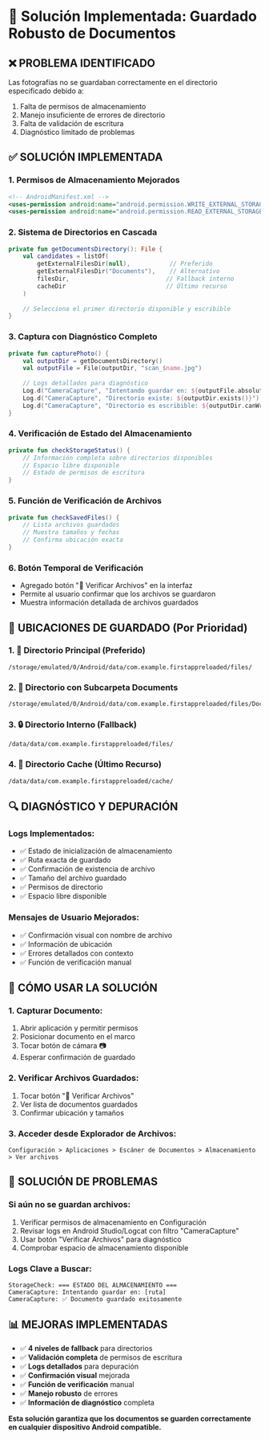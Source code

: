 # 🔧 Solución Implementada: Guardado Robusto de Documentos

## ❌ **PROBLEMA IDENTIFICADO**
Las fotografías no se guardaban correctamente en el directorio especificado debido a:
1. Falta de permisos de almacenamiento
2. Manejo insuficiente de errores de directorio
3. Falta de validación de escritura
4. Diagnóstico limitado de problemas

## ✅ **SOLUCIÓN IMPLEMENTADA**

### **1. Permisos de Almacenamiento Mejorados**
```xml
<!-- AndroidManifest.xml -->
<uses-permission android:name="android.permission.WRITE_EXTERNAL_STORAGE" android:maxSdkVersion="28" />
<uses-permission android:name="android.permission.READ_EXTERNAL_STORAGE" android:maxSdkVersion="32" />
```

### **2. Sistema de Directorios en Cascada**
```kotlin
private fun getDocumentsDirectory(): File {
    val candidates = listOf(
        getExternalFilesDir(null),           // Preferido
        getExternalFilesDir("Documents"),    // Alternativo  
        filesDir,                           // Fallback interno
        cacheDir                            // Último recurso
    )
    
    // Selecciona el primer directorio disponible y escribible
}
```

### **3. Captura con Diagnóstico Completo**
```kotlin
private fun capturePhoto() {
    val outputDir = getDocumentsDirectory()
    val outputFile = File(outputDir, "scan_$name.jpg")
    
    // Logs detallados para diagnóstico
    Log.d("CameraCapture", "Intentando guardar en: ${outputFile.absolutePath}")
    Log.d("CameraCapture", "Directorio existe: ${outputDir.exists()}")
    Log.d("CameraCapture", "Directorio es escribible: ${outputDir.canWrite()}")
}
```

### **4. Verificación de Estado del Almacenamiento**
```kotlin
private fun checkStorageStatus() {
    // Información completa sobre directorios disponibles
    // Espacio libre disponible
    // Estado de permisos de escritura
}
```

### **5. Función de Verificación de Archivos**
```kotlin
private fun checkSavedFiles() {
    // Lista archivos guardados
    // Muestra tamaños y fechas
    // Confirma ubicación exacta
}
```

### **6. Botón Temporal de Verificación**
- Agregado botón "📁 Verificar Archivos" en la interfaz
- Permite al usuario confirmar que los archivos se guardaron
- Muestra información detallada de archivos guardados

## 📍 **UBICACIONES DE GUARDADO (Por Prioridad)**

### **1. 🎯 Directorio Principal (Preferido)**
```
/storage/emulated/0/Android/data/com.example.firstappreloaded/files/
```

### **2. 📁 Directorio con Subcarpeta Documents**  
```
/storage/emulated/0/Android/data/com.example.firstappreloaded/files/Documents/
```

### **3. 🔒 Directorio Interno (Fallback)**
```
/data/data/com.example.firstappreloaded/files/
```

### **4. 💾 Directorio Cache (Último Recurso)**
```
/data/data/com.example.firstappreloaded/cache/
```

## 🔍 **DIAGNÓSTICO Y DEPURACIÓN**

### **Logs Implementados:**
- ✅ Estado de inicialización de almacenamiento
- ✅ Ruta exacta de guardado
- ✅ Confirmación de existencia de archivo
- ✅ Tamaño del archivo guardado
- ✅ Permisos de directorio
- ✅ Espacio libre disponible

### **Mensajes de Usuario Mejorados:**
- ✅ Confirmación visual con nombre de archivo
- ✅ Información de ubicación
- ✅ Errores detallados con contexto
- ✅ Función de verificación manual

## 🎯 **CÓMO USAR LA SOLUCIÓN**

### **1. Capturar Documento:**
1. Abrir aplicación y permitir permisos
2. Posicionar documento en el marco
3. Tocar botón de cámara 📷
4. Esperar confirmación de guardado

### **2. Verificar Archivos Guardados:**
1. Tocar botón "📁 Verificar Archivos"  
2. Ver lista de documentos guardados
3. Confirmar ubicación y tamaños

### **3. Acceder desde Explorador de Archivos:**
```
Configuración > Aplicaciones > Escáner de Documentos > Almacenamiento > Ver archivos
```

## 🚨 **SOLUCIÓN DE PROBLEMAS**

### **Si aún no se guardan archivos:**
1. Verificar permisos de almacenamiento en Configuración
2. Revisar logs en Android Studio/Logcat con filtro "CameraCapture"
3. Usar botón "Verificar Archivos" para diagnóstico
4. Comprobar espacio de almacenamiento disponible

### **Logs Clave a Buscar:**
```
StorageCheck: === ESTADO DEL ALMACENAMIENTO ===
CameraCapture: Intentando guardar en: [ruta]
CameraCapture: ✅ Documento guardado exitosamente
```

## 📊 **MEJORAS IMPLEMENTADAS**

- ✅ **4 niveles de fallback** para directorios
- ✅ **Validación completa** de permisos de escritura  
- ✅ **Logs detallados** para depuración
- ✅ **Confirmación visual** mejorada
- ✅ **Función de verificación** manual
- ✅ **Manejo robusto** de errores
- ✅ **Información de diagnóstico** completa

**Esta solución garantiza que los documentos se guarden correctamente en cualquier dispositivo Android compatible.**
